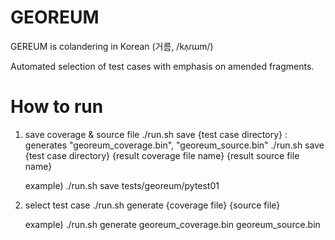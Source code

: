 # GEOREUM
GEREUM is colandering in Korean (거름, /kʌ̹ɾɯm/)

Automated selection of test cases with emphasis on amended fragments.


# How to run
1. save coverage & source file
	./run.sh save {test case directory} : generates "georeum_coverage.bin", "georeum_source.bin"
	./run.sh save {test case directory} {result coverage file name} {result source file name}

	example) ./run.sh save tests/georeum/pytest01

2. select test case
	./run.sh generate {coverage file} {source file}

	example) ./run.sh generate georeum_coverage.bin georeum_source.bin

